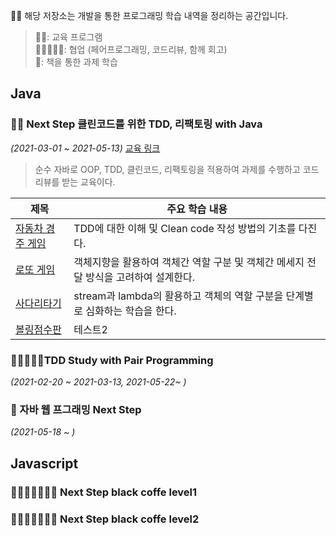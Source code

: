 🙋‍♀️ 해당 저장소는 개발을 통한 프로그래밍 학습 내역을 정리하는 공간입니다.

> 👩‍🎓: 교육 프로그램  
👨🏻‍🤝‍👨🏻: 협업 (페어프로그래밍, 코드리뷰, 함께 회고)  
📕: 책을 통한 과제 학습

## Java

### 👩‍🎓 Next Step 클린코드를 위한 TDD, 리팩토링 with Java 
*(2021-03-01 ~ 2021-05-13)* [교육 링크](https://edu.nextstep.camp/c/8fWRxNWU)
> 순수 자바로 OOP, TDD, 클린코드, 리팩토링을 적용하여 과제를 수행하고 코드 리뷰를 받는 교육이다.  

|제목|주요 학습 내용|
|------|---|
|[자동차 경주 게임](https://github.com/HJ-Woo/java-racingcar)|TDD에 대한 이해 및 Clean code 작성 방법의 기초를 다진다.|
|[로또 게임](https://github.com/HJ-Woo/java-lotto)|객체지향을 활용하여 객체간 역할 구분 및 객체간 메세지 전달 방식을 고려하여 설계한다.|
|[사다리타기](https://github.com/HJ-Woo/java-ladder)|stream과 lambda의 활용하고 객체의 역할 구분을 단계별로 심화하는 학습을 한다.|
|[볼링점수판]()|테스트2|


### 👨🏻‍🤝‍👨🏻TDD Study with Pair Programming 
*(2021-02-20 ~ 2021-03-13, 2021-05-22~ )*


### 📕 자바 웹 프그래밍 Next Step
*(2021-05-18 ~ )*

## Javascript

### 👩‍🎓👨🏻‍🤝‍👨🏻 Next Step black coffe level1
### 👩‍🎓👨🏻‍🤝‍👨🏻 Next Step black coffe level2


